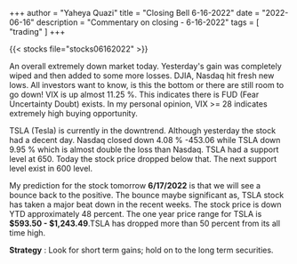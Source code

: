 +++
author = "Yaheya Quazi"
title = "Closing Bell 6-16-2022"
date = "2022-06-16"
description = "Commentary on closing - 6-16-2022"
tags = [
"trading"
]
+++

{{< stocks file="stocks06162022" >}}

An overall extremely down market today. Yesterday's gain was completely wiped and then added to some more losses. DJIA, Nasdaq hit fresh new lows. All investors want to know, is this the bottom or there are still room to go down! VIX is up almost 11.25 %. This indicates there is FUD (Fear Uncertainty Doubt) exists. In my personal opinion, VIX >= 28 indicates extremely high buying opportunity.

TSLA (Tesla) is currently in the downtrend. Although yesterday the stock had a decent day. Nasdaq closed down 4.08 % -453.06 while TSLA down 9.95 % which is almost double the loss than Nasdaq. TSLA had a support level at 650. Today the stock price dropped below that. The next support level exist in 600 level.

My prediction for the stock tomorrow **6/17/2022** is that we will see a bounce back to the positive. The bounce maybe significant as, TSLA stock has taken a major beat down in the recent weeks. The stock price is down YTD approximately 48 percent. The one year price range for TSLA is **$593.50 - $1,243.49**.TSLA has dropped more than 50 percent from its all time high.

**Strategy** : Look for short term gains; hold on to the long term securities.
